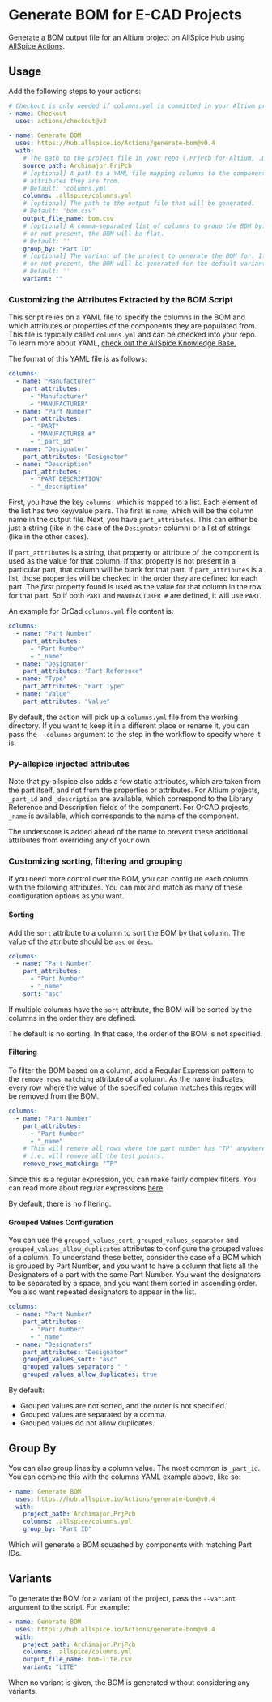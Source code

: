 # Generate BOM for E-CAD Projects

Generate a BOM output file for an Altium project on AllSpice Hub using [AllSpice Actions](https://learn.allspice.io/docs/actions-cicd).

## Usage

Add the following steps to your actions:

```yaml
# Checkout is only needed if columns.yml is committed in your Altium project repo.
- name: Checkout
  uses: actions/checkout@v3

- name: Generate BOM
  uses: https://hub.allspice.io/Actions/generate-bom@v0.4
  with:
    # The path to the project file in your repo (.PrjPcb for Altium, .DSN for OrCad).
    source_path: Archimajor.PrjPcb
    # [optional] A path to a YAML file mapping columns to the component
    # attributes they are from.
    # Default: 'columns.yml'
    columns: .allspice/columns.yml
    # [optional] The path to the output file that will be generated.
    # Default: 'bom.csv'
    output_file_name: bom.csv
    # [optional] A comma-separated list of columns to group the BOM by. If empty
    # or not present, the BOM will be flat.
    # Default: ''
    group_by: "Part ID"
    # [optional] The variant of the project to generate the BOM for. If empty
    # or not present, the BOM will be generated for the default variant.
    # Default: ''
    variant: ""
```

### Customizing the Attributes Extracted by the BOM Script

This script relies on a YAML file to specify the columns in the BOM and which
attributes or properties of the components they are populated from. This file is
typically called `columns.yml` and can be checked into your repo. To learn more
about YAML, [check out the AllSpice Knowledge Base.](https://learn.allspice.io/docs/yaml)

The format of this YAML file is as follows:

```yml
columns:
  - name: "Manufacturer"
    part_attributes:
      - "Manufacturer"
      - "MANUFACTURER"
  - name: "Part Number"
    part_attributes:
      - "PART"
      - "MANUFACTURER #"
      - "_part_id"
  - name: "Designator"
    part_attributes: "Designator"
  - name: "Description"
    part_attributes:
      - "PART DESCRIPTION"
      - "_description"
```

First, you have the key `columns:` which is mapped to a list. Each element of
the list has two key/value pairs. The first is `name`, which will be the column
name in the output file. Next, you have `part_attributes`. This can either be
just a string (like in the case of the `Designator` column) or a list of strings
(like in the other cases).

If `part_attributes` is a string, that property or attribute of the component
is used as the value for that column. If that property is not present
in a particular part, that column will be blank for that part. If
`part_attributes` is a list, those properties will be checked in the order they
are defined for each part. The _first_ property found is used as the value for
that column in the row for that part. So if both `PART` and `MANUFACTURER #` are
defined, it will use `PART`.

An example for OrCad `columns.yml` file content is:

```yml
columns:
  - name: "Part Number"
    part_attributes:
      - "Part Number"
      - "_name"
  - name: "Designator"
    part_attributes: "Part Reference"
  - name: "Type"
    part_attributes: "Part Type"
  - name: "Value"
    part_attributes: "Value"
```

By default, the action will pick up a `columns.yml` file from the working
directory. If you want to keep it in a different place or rename it, you can
pass the `--columns` argument to the step in the workflow to specify where it
is.

### Py-allspice injected attributes

Note that py-allspice also adds a few static attributes, which are taken from
the part itself, and not from the properties or attributes. For Altium projects,
`_part_id` and `_description` are available, which correspond to the Library
Reference and Description fields of the component. For OrCAD projects, `_name`
is available, which corresponds to the name of the component.

The underscore is added ahead of the name to prevent these additional attributes
from overriding any of your own.

### Customizing sorting, filtering and grouping

If you need more control over the BOM, you can configure each column with the
following attributes. You can mix and match as many of these configuration
options as you want.

#### Sorting

Add the `sort` attribute to a column to sort the BOM by that column. The value
of the attribute should be `asc` or `desc`.

```yaml
columns:
  - name: "Part Number"
    part_attributes:
      - "Part Number"
      - "_name"
    sort: "asc"
```

If multiple columns have the `sort` attribute, the BOM will be sorted by the
columns in the order they are defined.

The default is no sorting. In that case, the order of the BOM is not specified.

#### Filtering

To filter the BOM based on a column, add a Regular Expression pattern to the
`remove_rows_matching` attribute of a column. As the name indicates, every row
where the value of the specified column matches this regex will be removed from
the BOM.

```yaml
columns:
  - name: "Part Number"
    part_attributes:
      - "Part Number"
      - "_name"
    # This will remove all rows where the part number has "TP" anywhere in it,
    # i.e. will remove all the test points.
    remove_rows_matching: "TP"
```

Since this is a regular expression, you can make fairly complex filters. You
can read more about regular expressions
[here](https://docs.python.org/3/library/re.html#regular-expression-syntax).

By default, there is no filtering.

#### Grouped Values Configuration

You can use the `grouped_values_sort`, `grouped_values_separator` and
`grouped_values_allow_duplicates` attributes to configure the grouped values of
a column. To understand these better, consider the case of a BOM which is grouped
by Part Number, and you want to have a column that lists all the Designators of
a part with the same Part Number. You want the designators to be separated by
a space, and you want them sorted in ascending order. You also want repeated
designators to appear in the list.

```yaml
columns:
  - name: "Part Number"
    part_attributes:
      - "Part Number"
      - "_name"
  - name: "Designators"
    part_attributes: "Designator"
    grouped_values_sort: "asc"
    grouped_values_separator: " "
    grouped_values_allow_duplicates: true
```

By default:

- Grouped values are not sorted, and the order is not specified.
- Grouped values are separated by a comma.
- Grouped values do not allow duplicates.

## Group By

You can also group lines by a column value. The most common is `_part_id`. You
can combine this with the columns YAML example above, like so:

```yaml
- name: Generate BOM
  uses: https://hub.allspice.io/Actions/generate-bom@v0.4
  with:
    project_path: Archimajor.PrjPcb
    columns: .allspice/columns.yml
    group_by: "Part ID"
```

Which will generate a BOM squashed by components with matching Part IDs.

## Variants

To generate the BOM for a variant of the project, pass the `--variant` argument
to the script. For example:

```yaml
- name: Generate BOM
  uses: https://hub.allspice.io/Actions/generate-bom@v0.4
  with:
    project_path: Archimajor.PrjPcb
    columns: .allspice/columns.yml
    output_file_name: bom-lite.csv
    variant: "LITE"
```

When no variant is given, the BOM is generated without considering any variants.

